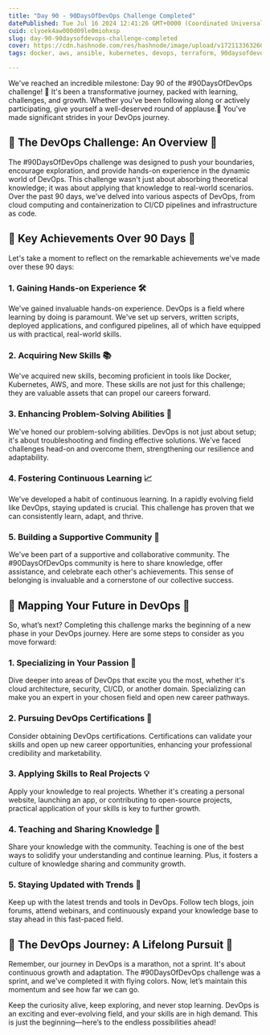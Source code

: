 ```yaml
---
title: "Day 90 - 90DaysOfDevOps Challenge Completed"
datePublished: Tue Jul 16 2024 12:41:26 GMT+0000 (Coordinated Universal Time)
cuid: clyoek4aw000d09le0miohxsp
slug: day-90-90daysofdevops-challenge-completed
cover: https://cdn.hashnode.com/res/hashnode/image/upload/v1721133632608/2279f664-427b-43fb-aeb8-b828b623b9e0.jpeg
tags: docker, aws, ansible, kubernetes, devops, terraform, 90daysofdevops

---
```


We've reached an incredible milestone: Day 90 of the #90DaysOfDevOps challenge! 🌟 It's been a transformative journey, packed with learning, challenges, and growth. Whether you've been following along or actively participating, give yourself a well-deserved round of applause.👏 You've made significant strides in your DevOps journey.

## 🔷 The DevOps Challenge: An Overview 🔷

The #90DaysOfDevOps challenge was designed to push your boundaries, encourage exploration, and provide hands-on experience in the dynamic world of DevOps. This challenge wasn't just about absorbing theoretical knowledge; it was about applying that knowledge to real-world scenarios. Over the past 90 days, we've delved into various aspects of DevOps, from cloud computing and containerization to CI/CD pipelines and infrastructure as code.

## 🎯 Key Achievements Over 90 Days 🎯

Let's take a moment to reflect on the remarkable achievements we've made over these 90 days:

### 1\. Gaining Hands-on Experience 🛠️

We've gained invaluable hands-on experience. DevOps is a field where learning by doing is paramount. We've set up servers, written scripts, deployed applications, and configured pipelines, all of which have equipped us with practical, real-world skills.

### 2\. Acquiring New Skills 📚

We've acquired new skills, becoming proficient in tools like Docker, Kubernetes, AWS, and more. These skills are not just for this challenge; they are valuable assets that can propel our careers forward.

### 3\. Enhancing Problem-Solving Abilities 🔧

We've honed our problem-solving abilities. DevOps is not just about setup; it's about troubleshooting and finding effective solutions. We've faced challenges head-on and overcome them, strengthening our resilience and adaptability.

### 4\. Fostering Continuous Learning 📈

We've developed a habit of continuous learning. In a rapidly evolving field like DevOps, staying updated is crucial. This challenge has proven that we can consistently learn, adapt, and thrive.

### 5\. Building a Supportive Community 🤝

We've been part of a supportive and collaborative community. The #90DaysOfDevOps community is here to share knowledge, offer assistance, and celebrate each other's achievements. This sense of belonging is invaluable and a cornerstone of our collective success.

## 🚀 Mapping Your Future in DevOps 🚀

So, what’s next? Completing this challenge marks the beginning of a new phase in your DevOps journey. Here are some steps to consider as you move forward:

### 1\. Specializing in Your Passion 🎯

Dive deeper into areas of DevOps that excite you the most, whether it's cloud architecture, security, CI/CD, or another domain. Specializing can make you an expert in your chosen field and open new career pathways.

### 2\. Pursuing DevOps Certifications 📜

Consider obtaining DevOps certifications. Certifications can validate your skills and open up new career opportunities, enhancing your professional credibility and marketability.

### 3\. Applying Skills to Real Projects 💡

Apply your knowledge to real projects. Whether it's creating a personal website, launching an app, or contributing to open-source projects, practical application of your skills is key to further growth.

### 4\. Teaching and Sharing Knowledge 📢

Share your knowledge with the community. Teaching is one of the best ways to solidify your understanding and continue learning. Plus, it fosters a culture of knowledge sharing and community growth.

### 5\. Staying Updated with Trends 🔄

Keep up with the latest trends and tools in DevOps. Follow tech blogs, join forums, attend webinars, and continuously expand your knowledge base to stay ahead in this fast-paced field.

## 🌟 The DevOps Journey: A Lifelong Pursuit 🌟

Remember, our journey in DevOps is a marathon, not a sprint. It's about continuous growth and adaptation. The #90DaysOfDevOps challenge was a sprint, and we've completed it with flying colors. Now, let’s maintain this momentum and see how far we can go.

Keep the curiosity alive, keep exploring, and never stop learning. DevOps is an exciting and ever-evolving field, and your skills are in high demand. This is just the beginning—here’s to the endless possibilities ahead!